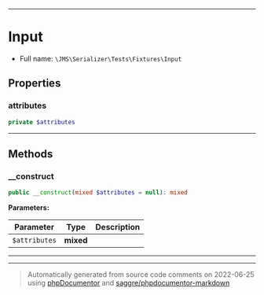 ***

# Input





* Full name: `\JMS\Serializer\Tests\Fixtures\Input`



## Properties


### attributes



```php
private $attributes
```






***

## Methods


### __construct



```php
public __construct(mixed $attributes = null): mixed
```








**Parameters:**

| Parameter | Type | Description |
|-----------|------|-------------|
| `$attributes` | **mixed** |  |




***


***
> Automatically generated from source code comments on 2022-06-25 using [phpDocumentor](http://www.phpdoc.org/) and [saggre/phpdocumentor-markdown](https://github.com/Saggre/phpDocumentor-markdown)
